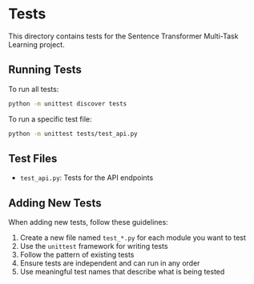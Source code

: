 # Tests

This directory contains tests for the Sentence Transformer Multi-Task Learning project.

## Running Tests

To run all tests:

```bash
python -m unittest discover tests
```

To run a specific test file:

```bash
python -m unittest tests/test_api.py
```

## Test Files

- `test_api.py`: Tests for the API endpoints

## Adding New Tests

When adding new tests, follow these guidelines:

1. Create a new file named `test_*.py` for each module you want to test
2. Use the `unittest` framework for writing tests
3. Follow the pattern of existing tests
4. Ensure tests are independent and can run in any order
5. Use meaningful test names that describe what is being tested 